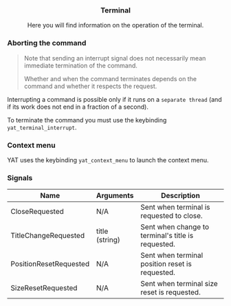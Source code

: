 <div align="center">
	<h3>Terminal</h1>
	<p>Here you will find information on the operation of the terminal.</p>
</div>

### Aborting the command

> Note that sending an interrupt signal does not necessarily mean immediate termination of the command.
>
> Whether and when the command terminates depends on the command and whether it respects the request.

Interrupting a command is possible only if it runs on a `separate thread` (and if its work does not end in a fraction of a second).

To terminate the command you must use the keybinding `yat_terminal_interrupt`.

### Context menu

YAT uses the keybinding `yat_context_menu` to launch the context menu.

### Signals

| Name                   | Arguments      | Description                                        |
| ---------------------- | -------------- | -------------------------------------------------- |
| CloseRequested         | N/A            | Sent when terminal is requested to close.          |
| TitleChangeRequested   | title (string) | Sent when change to terminal's title is requested. |
| PositionResetRequested | N/A            | Sent when terminal position reset is requested.    |
| SizeResetRequested     | N/A            | Sent when terminal size reset is requested.        |
